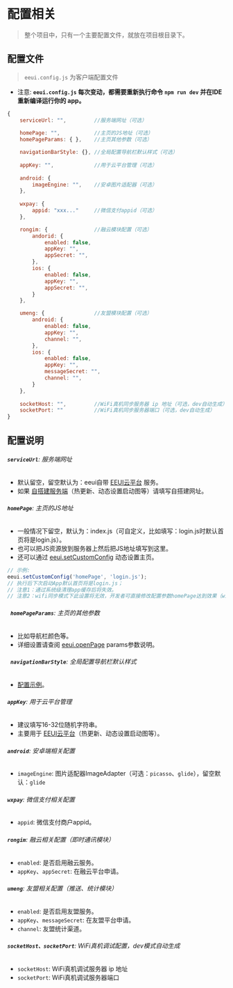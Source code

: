 # 配置相关

> 整个项目中，只有一个主要配置文件，就放在项目根目录下。

## 配置文件

> `eeui.config.js` 为客户端配置文件

- 注意:  **`eeui.config.js` 每次变动，都需要重新执行命令 `npm run dev` 并在IDE重新编译运行你的 app。**

```javascript
{
    serviceUrl: "",         //服务端网址（可选）
    
    homePage: "",           //主页的JS地址（可选）
    homePageParams: { },    //主页其他参数（可选）

    navigationBarStyle: {}, //全局配置导航栏默认样式（可选）
     
    appKey: "",             //用于云平台管理（可选）
    
    android: {
        imageEngine: "",    //安卓图片适配器（可选）
    },
    
    wxpay: {
        appid: "xxx..."     //微信支付appid（可选）
    },

    rongim: {               //融云模块配置（可选）
        andorid: {
            enabled: false,
            appKey: "",
            appSecret: "",
        },
        ios: {
            enabled: false,
            appKey: "",
            appSecret: "",
        }
    },

    umeng: {                //友盟模块配置（可选）
        android: {
            enabled: false,
            appKey: "",
            channel: "",
        },
        ios: {
            enabled: false,
            appKey: "",
            messageSecret: "",
            channel: "",
        }
    },
    
    socketHost: "",         //WiFi真机同步服务器 ip 地址（可选，dev自动生成）
    socketPort: ""          //WiFi真机同步服务器端口（可选，dev自动生成）
}
```
## 配置说明

###### **`serviceUrl`**: 服务端网址 <Tag value="1.0.17+"/>
- 默认留空，留空默认为：eeui自带 [EEUI云平台](https://console.eeui.app) 服务。
- 如果 [自搭建服务端](https://github.com/kuaifan/eeui-service)（热更新、动态设置启动图等）请填写自搭建网址。

###### **`homePage`**: 主页的JS地址
- 一般情况下留空，默认为：index.js（可自定义，比如填写：login.js时默认首页将是login.js）。
- 也可以把JS资源放到服务器上然后把JS地址填写到这里。
- 还可以通过 <a href="../module/newPage.html#eeui-setcustomconfig">eeui.setCustomConfig</a> 动态设置主页。

```js
// 示例:
eeui.setCustomConfig('homePage', 'login.js');  
// 执行后下次启动App默认首页将是login.js；
// 注意1：通过系统级清理app缓存后将失效。
// 注意2：wifi同步模式下此设置将无效，开发者可直接修改配置参数homePage达到效果（wifi同步模式的首页采用的是发出wifi同步端的数据也就是电脑，但是eeui.setCustomConfig('homePage', 'xxxx')是保存在APP本地，所以wifi同步模式下无效）。
```

###### **` homePageParams`**: 主页的其他参数
- 比如导航栏颜色等。
- 详细设置请查阅 [eeui.openPage](../module/newPage.html#eeui-openpage) params参数说明。

###### **` navigationBarStyle`**: 全局配置导航栏默认样式
- [配置示例](./config-navigationBarStyle.html)。


###### **`appKey`**: 用于云平台管理
- 建议填写16-32位随机字符串。
- 主要用于 [EEUI云平台](https://console.eeui.app)（热更新、动态设置启动图等）。

###### **`android`**: 安卓端相关配置 <Tag date="20191205" :value="['1.0.33+']"/>
- `imageEngine`: 图片适配器ImageAdapter（可选：`picasso`、`glide`），留空默认：`glide`

###### **`wxpay`**: 微信支付相关配置
- `appid`: 微信支付商户appid。

###### **`rongim`**: 融云相关配置（即时通讯模块）
- `enabled`: 是否启用融云服务。
- `appKey`、`appSecret`: 在融云平台申请。

###### **`umeng`**: 友盟相关配置（推送、统计模块）
- `enabled`: 是否启用友盟服务。
- `appKey`、`messageSecret`: 在友盟平台申请。
- `channel`: 友盟统计渠道。

###### **`socketHost、socketPort`**: WiFi真机调试配置，dev模式自动生成
- `socketHost`: WiFi真机调试服务器 ip 地址
- `socketPort`: WiFi真机调试服务器端口


